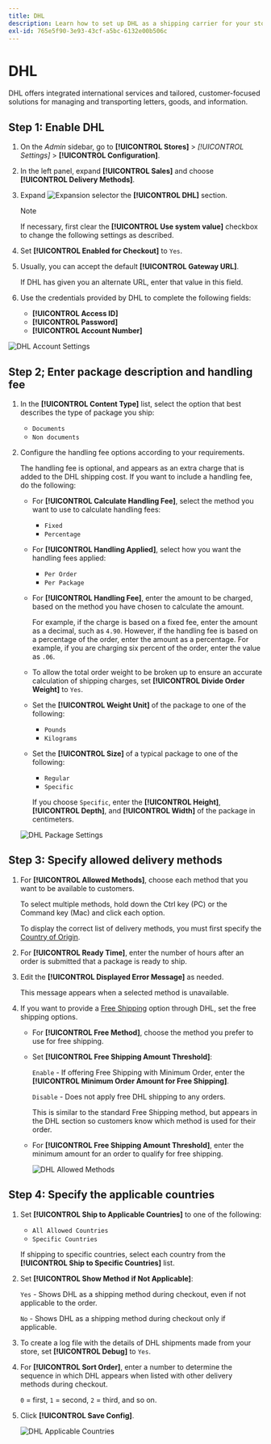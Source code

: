 ```yaml
---
title: DHL
description: Learn how to set up DHL as a shipping carrier for your store.
exl-id: 765e5f90-3e93-43cf-a5bc-6132e00b506c
---
```

# DHL

DHL offers integrated international services and tailored, customer-focused solutions for managing and transporting letters, goods, and information.

## Step 1: Enable DHL

1. On the _Admin_ sidebar, go to **[!UICONTROL Stores]** > _[!UICONTROL Settings]_ > **[!UICONTROL Configuration]**.

1. In the left panel, expand **[!UICONTROL Sales]** and choose **[!UICONTROL Delivery Methods]**.

1. Expand ![Expansion selector](../assets/icon-display-expand.png) the **[!UICONTROL DHL]** section.

   >[!NOTE]
   >
   >If necessary, first clear the **[!UICONTROL Use system value]** checkbox to change the following settings as described.

1. Set **[!UICONTROL Enabled for Checkout]** to `Yes`.

1. Usually, you can accept the default **[!UICONTROL Gateway URL]**.

   If DHL has given you an alternate URL, enter that value in this field.

1. Use the credentials provided by DHL to complete the following fields:

   - **[!UICONTROL Access ID]**
   - **[!UICONTROL Password]**
   - **[!UICONTROL Account Number]**

![DHL Account Settings](../configuration-reference/sales/assets/delivery-methods-dhl-account-settings.png)<!-- zoom -->

## Step 2; Enter package description and handling fee

1. In the **[!UICONTROL Content Type]** list, select the option that best describes the type of package you ship:

   - `Documents`
   - `Non documents`

1. Configure the handling fee options according to your requirements.

   The handling fee is optional, and appears as an extra charge that is added to the DHL shipping cost. If you want to include a handling fee, do the following:

   - For **[!UICONTROL Calculate Handling Fee]**, select the method you want to use to calculate handling fees:

      - `Fixed`
      - `Percentage`

   - For **[!UICONTROL Handling Applied]**, select how you want the handling fees applied:

      - `Per Order`
      - `Per Package`

   - For **[!UICONTROL Handling Fee]**, enter the amount to be charged, based on the method you have chosen to calculate the amount.

      For example, if the charge is based on a fixed fee, enter the amount as a decimal, such as `4.90`. However, if the handling fee is based on a percentage of the order, enter the amount as a percentage. For example, if you are charging six percent of the order, enter the value as `.06`.

   - To allow the total order weight to be broken up to ensure an accurate calculation of shipping charges, set **[!UICONTROL Divide Order Weight]** to `Yes`.

   - Set the **[!UICONTROL Weight Unit]** of the package to one of the following:

      - `Pounds`
      - `Kilograms`

   - Set the **[!UICONTROL Size]** of a typical package to one of the following:

      - `Regular`
      - `Specific`

      If you choose `Specific`, enter the **[!UICONTROL Height]**, **[!UICONTROL Depth]**, and **[!UICONTROL Width]** of the package in centimeters.

   ![DHL Package Settings](../configuration-reference/sales/assets/delivery-methods-dhl-package-settings.png)<!-- zoom -->

## Step 3: Specify allowed delivery methods

1. For **[!UICONTROL Allowed Methods]**, choose each method that you want to be available to customers.

   To select multiple methods, hold down the Ctrl key (PC) or the Command key (Mac) and click each option.

   To display the correct list of delivery methods, you must first specify the [Country of Origin](https://docs.magento.com/user-guide/configuration/sales/shipping-settings.html).

1. For **[!UICONTROL Ready Time]**, enter the number of hours after an order is submitted that a package is ready to ship.

1. Edit the **[!UICONTROL Displayed Error Message]** as needed.

   This message appears when a selected method is unavailable.

1. If you want to provide a [Free Shipping](shipping-free.md) option through DHL, set the free shipping options.

   - For **[!UICONTROL Free Method]**, choose the method you prefer to use for free shipping.

   - Set **[!UICONTROL Free Shipping Amount Threshold]**:

      `Enable` - If offering Free Shipping with Minimum Order, enter the **[!UICONTROL Minimum Order Amount for Free Shipping]**.

      `Disable` - Does not apply free DHL shipping to any orders.

      This is similar to the standard Free Shipping method, but appears in the DHL section so customers know which method is used for their order.

   - For **[!UICONTROL Free Shipping Amount Threshold]**, enter the minimum amount for an order to qualify for free shipping.

      ![DHL Allowed Methods](../configuration-reference/sales/assets/delivery-methods-dhl-allowed-methods.png)<!-- zoom -->

## Step 4: Specify the applicable countries

1. Set **[!UICONTROL Ship to Applicable Countries]** to one of the following:

   - `All Allowed Countries`
   - `Specific Countries`

   If shipping to specific countries, select each country from the **[!UICONTROL Ship to Specific Countries]** list.

1. Set **[!UICONTROL Show Method if Not Applicable]**:

   `Yes` - Shows DHL as a shipping method during checkout, even if not applicable to the order.

   `No` - Shows DHL as a shipping method during checkout only if applicable.

1. To create a log file with the details of DHL shipments made from your store, set **[!UICONTROL Debug]** to `Yes`.

1. For **[!UICONTROL Sort Order]**, enter a number to determine the sequence in which DHL appears when listed with other delivery methods during checkout.

   `0` = first, `1` = second, `2` = third, and so on.

1. Click **[!UICONTROL Save Config]**.

   ![DHL Applicable Countries](../configuration-reference/sales/assets/delivery-methods-dhl-applicable-countries.png)<!-- zoom -->
